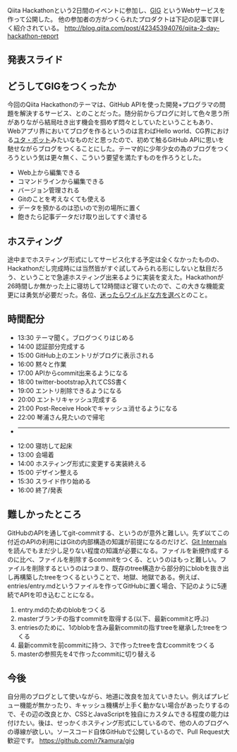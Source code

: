 Qiita Hackathonという2日間のイベントに参加し、[GIG](http://gig.herokuapp.com) というWebサービスを作って公開した。
他の参加者の方がつくられたプロダクトは下記の記事で詳しく紹介されている。
http://blog.qiita.com/post/42345394076/qiita-2-day-hackathon-report


## 発表スライド
<script async class="speakerdeck-embed" data-id="428387e0500f013099e61231381d5324" data-ratio="1.33333333333333" src="//speakerdeck.com/assets/embed.js"></script>


## どうしてGIGをつくったか
今回のQiita Hackathonのテーマは、GitHub APIを使った開発+プログラマの問題を解決するサービス、とのことだった。随分前からブログに対して色々思う所がありながら結局吐き出す機会を掴めず悶々としていたということもあり、Webアプリ界においてブログを作るというのは言わばHello world、CG界における[ユタ・ポット](http://ja.wikipedia.org/wiki/Utah_teapot)みたいなものだと思ったので、初めて触るGitHub APIに思いを馳せながらブログをつくることにした。テーマ的に少年少女の為のブログをつくろうという気は更々無く、こういう要望を満たすものを作ろうとした。

* Web上から編集できる
* コマンドラインから編集できる
* バージョン管理される
* Gitのことを考えなくても使える
* データを預かるのは恐いので別の場所に置く
* 飽きたら記事データだけ取り出してすぐ潰せる


## ホスティング
途中までホスティング形式にしてサービス化する予定は全くなかったものの、Hackathonだし完成時には当然皆がすぐ試してみられる形にしないと駄目だろう、ということで急遽ホスティング出来るように実装を変えた。Hackathonが26時間しか無かった上に寝坊して12時間ほど寝ていたので、この大きな機能変更には勇気が必要だった。各位、[迷ったらワイルドな方を選べ](https://www.google.co.jp/search?q=%22%E8%BF%B7%E3%81%A3%E3%81%9F%E3%82%89%E3%83%AF%E3%82%A4%E3%83%AB%E3%83%89%E3%81%AA%E6%96%B9%E3%82%92%E9%81%B8%E3%81%B9%22)とのこと。


## 時間配分
* 13:30 テーマ聞く。ブログつくりはじめる
* 14:00 認証部分完成する
* 15:00 GitHub上のエントリがブログに表示される
* 16:00 黙々と作業
* 17:00 APIからcommit出来るようになる
* 18:00 twitter-bootstrap入れてCSS書く
* 19:00 エントリ削除できるようになる
* 20:00 エントリキャッシュ完成する
* 21:00 Post-Receive Hookでキャッシュ消せるようになる
* 22:00 琴浦さん見たいので帰宅
* ----
* 12:00 寝坊して起床
* 13:00 会場着
* 14:00 ホスティング形式に変更する実装終える
* 15:00 デザイン整える
* 15:30 スライド作り始める
* 16:00 終了/発表


## 難しかったところ
GitHubのAPIを通してgit-commitする、というのが意外と難しい。先ず以てこの付近のAPIの利用にはGitの内部構造の知識が前提になるのだけど、[Git Internals](http://git-scm.com/book/en/Git-Internals)を読んでもまだ少し足りない程度の知識が必要になる。ファイルを新規作成するのに比べ、ファイルを削除するcommitをつくる、というのはもっと難しい。ファイルを削除するというのはつまり、既存のtree構造から部分的にblobを抜き出し再構築したtreeをつくるということで、地獄、地獄である。例えば、entries/entry.mdというファイルを作ってGitHubに置く場合、下記のように5連続でAPIを叩き込むことになる。

1. entry.mdのためのblobをつくる
2. masterブランチの指すcommitを取得する(以下、最新commitと呼ぶ)
3. entriesのために、1のblobを含み最新commitの指すtreeを継承したtreeをつくる
4. 最新commitを前commitに持つ、3で作ったtreeを含むcommitをつくる
5. masterの参照先を4で作ったcommitに切り替える


## 今後
自分用のブログとして使いながら、地道に改良を加えていきたい。例えばプレビュー機能が無かったり、キャッシュ機構が上手く動かない場合があったりするので、その辺の改良とか、CSSとJavaScriptを独自にカスタムできる程度の能力は付けたい。後は、せっかくホスティング形式にしているので、他の人のブログへの導線が欲しい。ソースコード自体GitHubで公開しているので、Pull Request大歓迎です。
https://github.com/r7kamura/gig

